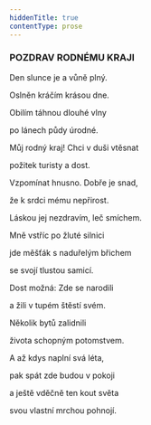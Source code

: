 ```yaml
---
hiddenTitle: true
contentType: prose
---
```


<section>

### POZDRAV RODNÉMU KRAJI

Den slunce je a vůně plný. 

Oslněn kráčím krásou dne. 

Obilím táhnou dlouhé vlny 

po lánech půdy úrodné.

Můj rodný kraj! Chci v duši vtěsnat 

požitek turisty a dost. 

Vzpomínat hnusno. Dobře je snad, 

že k srdci mému nepřirost.

Láskou jej nezdravím, leč smíchem. 

Mně vstříc po žluté silnici 

jde měšťák s naduřelým břichem 

se svojí tlustou samicí.

Dost možná: Zde se narodili 

a žili v tupém štěstí svém. 

Několik bytů zalidnili 

života schopným potomstvem.

A až kdys naplní svá léta, 

pak spát zde budou v pokoji 

a ještě vděčně ten kout světa 

svou vlastní mrchou pohnojí.

</section>
